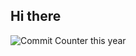 ## Hi there 

<img src="https://badgen.net/github/commits/search/SuhrobKholmurodov?query=author:SuhrobKholmurodov+created:%3E${YEAR}-01-01+created:<${YEAR}-12-31" alt="Commit Counter this year">

